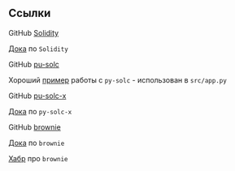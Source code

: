 ## Ссылки

GitHub [Solidity](https://github.com/ethereum/solidity)

[Дока](https://solidity.readthedocs.io/en/latest/index.html) по `Solidity`

GitHub [pu-solc](https://github.com/ethereum/py-solc)

Хороший [пример](https://yohanes.gultom.id/2018/11/28/compiling-deploying-and-calling-ethereum-smartcontract-using-python/) работы с `py-solc` - использован в `src/app.py`

GitHub [pu-solc-x](https://github.com/iamdefinitelyahuman/py-solc-x)

[Дока](https://solcx.readthedocs.io/en/latest/index.html) по `py-solc-x` 

GitHub [brownie](https://github.com/eth-brownie/brownie)

[Дока](https://eth-brownie.readthedocs.io/en/latest/index.html) по `brownie`

[Хабр](https://habr.com/ru/post/509618/) про `brownie`